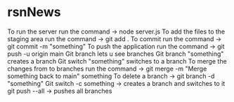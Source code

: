 # rsnNews
To run the server run the command -> node server.js
To add the files to the staging area run the command -> git add .
To commit run the command -> git commit -m "something"
To push the application run the command -> git push -u origin main
Git branch lets u see branches
Git branch "something" creates a branch
Git switch "something" switches to a branch
To merge the changes from to branches run the command -> git merge -m "Merge something back to main" something
To delete a branch -> git branch -d "something"
Git switch -c something -> creates a branch and switches to it
git push --all -> pushes all branches